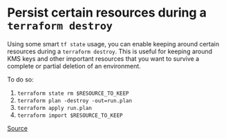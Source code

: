 # Persist certain resources during a `terraform destroy`

Using some smart `tf state` usage, you can enable keeping around certain resources during a `terraform destroy`. This is useful for keeping around KMS keys and other important resources that you want to survive a complete or partial deletion of an environment.

To do so:

1. `terraform state rm $RESOURCE_TO_KEEP`
1. `terraform plan -destroy -out=run.plan`
1. `terraform apply run.plan`
1. `terraform import $RESOURCE_TO_KEEP`


[Source](https://stackoverflow.com/a/44478759/1159410)


